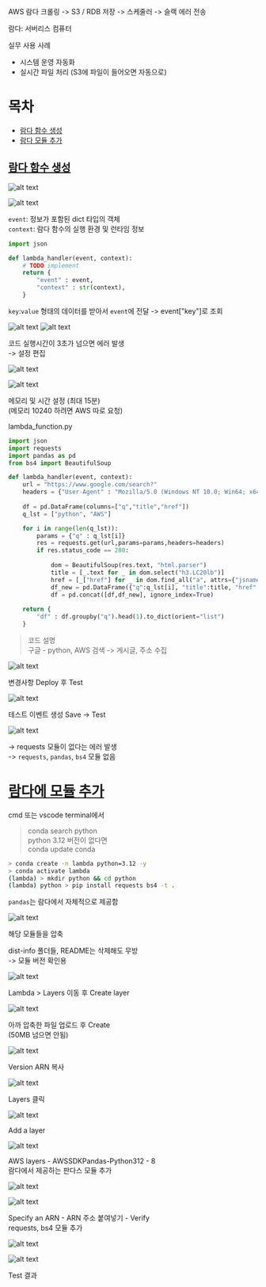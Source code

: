 AWS 람다 크롤링 -> S3 / RDB 저장 -> 스케줄러 -> 슬랙 에러 전송

람다: 서버리스 컴퓨터  

실무 사용 사례
- 시스템 운영 자동화
- 실시간 파일 처리 (S3에 파일이 들어오면 자동으로)

# 목차
- [람다 함수 생성](#람다-함수-생성)
- [람다 모듈 추가](#람다에-모듈-추가)



## [람다 함수 생성](#목차)

![alt text](image.png)

![alt text](image-1.png)

`event`: 정보가 포함된 dict 타입의 객체  
`context`: 람다 함수의 실행 환경 및 런타임 정보

```py
import json

def lambda_handler(event, context):
    # TODO implement
    return {
        "event" : event,
        "context" : str(context),
    }
```

`key`:`value` 형태의 데이터를 받아서 `event`에 전달 -> event["key"]로 조회


![alt text](image-2.png)
![alt text](image-3.png)

코드 실행시간이 3초가 넘으면 에러 발생  
-> 설정 편집

![alt text](image-4.png)

![alt text](image-5.png)

메모리 및 시간 설정 (최대 15분)  
(메모리 10240 하려면 AWS 따로 요청)

lambda_function.py

```py
import json
import requests
import pandas as pd
from bs4 import BeautifulSoup

def lambda_handler(event, context):
    url = "https://www.google.com/search?"
    headers = {"User-Agent" : "Mozilla/5.0 (Windows NT 10.0; Win64; x64) AppleWebKit/537.36 (KHTML, like Gecko) Chrome/124.0.0.0 Safari/537.36"}
    
    df = pd.DataFrame(columns=["q","title","href"])
    q_lst = ["python", "AWS"]

    for i in range(len(q_lst)):
        params = {"q" : q_lst[i]}
        res = requests.get(url,params=params,headers=headers)
        if res.status_code == 200:
            
            dom = BeautifulSoup(res.text, "html.parser")
            title = [_.text for _ in dom.select("h3.LC20lb")]
            href = [_["href"] for _ in dom.find_all("a", attrs={"jsname":"UWckNb"})]
            df_new = pd.DataFrame({"q":q_lst[i], "title":title, "href":href})
            df = pd.concat([df,df_new], ignore_index=True)        
        
    return {
        "df" : df.groupby("q").head(1).to_dict(orient="list")
    }
```
> 코드 설명  
> 구글 - python, AWS 검색 -> 게시글, 주소 수집

![alt text](image-7.png)

변경사항 Deploy 후 Test

![alt text](image-6.png)

테스트 이벤트 생성 Save -> Test

![alt text](image-8.png)

-> requests 모듈이 없다는 에러 발생  
-> `requests`, `pandas`, `bs4` 모듈 없음

# [람다에 모듈 추가](#목차)

cmd 또는 vscode terminal에서

> conda search python  
> python 3.12 버전이 없다면  
> conda update conda

```sh
> conda create -n lambda python=3.12 -y
> conda activate lambda
(lambda) > mkdir python && cd python
(lambda) python > pip install requests bs4 -t .
```

`pandas`는 람다에서 자체적으로 제공함

![alt text](image-9.png)

해당 모듈들을 압축  

dist-info 폴더들, README는 삭제해도 무방  
-> 모듈 버전 확인용

![alt text](image-10.png)

Lambda > Layers 이동 후 Create layer

![alt text](image-11.png)

아까 압축한 파일 업로드 후 Create  
(50MB 넘으면 안됨)

![alt text](image-12.png)

Version ARN 복사

![alt text](image-13.png)

Layers 클릭

![alt text](image-14.png)

Add a layer

![alt text](image-15.png)

AWS layers - AWSSDKPandas-Python312 - 8  
람다에서 제공하는 판다스 모듈 추가

![alt text](image-16.png)

![alt text](image-17.png)

Specify an ARN - ARN 주소 붙여넣기 - Verify  
requests, bs4 모듈 추가

![alt text](image-18.png)

![alt text](image-19.png)

Test 결과

